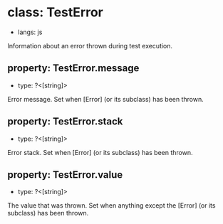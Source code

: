 # class: TestError
* langs: js

Information about an error thrown during test execution.

## property: TestError.message
- type: ?<[string]>

Error message. Set when [Error] (or its subclass) has been thrown.

## property: TestError.stack
- type: ?<[string]>

Error stack. Set when [Error] (or its subclass) has been thrown.

## property: TestError.value
- type: ?<[string]>

The value that was thrown. Set when anything except the [Error] (or its subclass) has been thrown.
